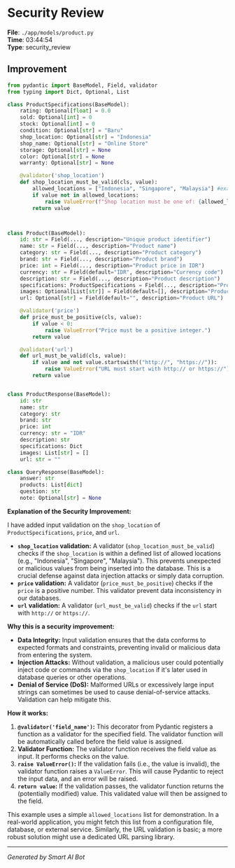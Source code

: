 # Security Review

**File**: `./app/models/product.py`  
**Time**: 03:44:54  
**Type**: security_review

## Improvement

```python
from pydantic import BaseModel, Field, validator
from typing import Dict, Optional, List

class ProductSpecifications(BaseModel):
    rating: Optional[float] = 0.0
    sold: Optional[int] = 0
    stock: Optional[int] = 0
    condition: Optional[str] = "Baru"
    shop_location: Optional[str] = "Indonesia"
    shop_name: Optional[str] = "Online Store"
    storage: Optional[str] = None
    color: Optional[str] = None
    warranty: Optional[str] = None

    @validator('shop_location')
    def shop_location_must_be_valid(cls, value):
        allowed_locations = ["Indonesia", "Singapore", "Malaysia"] #example
        if value not in allowed_locations:
            raise ValueError(f"Shop location must be one of: {allowed_locations}")
        return value



class Product(BaseModel):
    id: str = Field(..., description="Unique product identifier")
    name: str = Field(..., description="Product name")
    category: str = Field(..., description="Product category")
    brand: str = Field(..., description="Product brand")
    price: int = Field(..., description="Product price in IDR")
    currency: str = Field(default="IDR", description="Currency code")
    description: str = Field(..., description="Product description")
    specifications: ProductSpecifications = Field(..., description="Product specifications")
    images: Optional[List[str]] = Field(default=[], description="Product images")
    url: Optional[str] = Field(default="", description="Product URL")

    @validator('price')
    def price_must_be_positive(cls, value):
        if value < 0:
            raise ValueError("Price must be a positive integer.")
        return value

    @validator('url')
    def url_must_be_valid(cls, value):
        if value and not value.startswith(("http://", "https://")):
            raise ValueError("URL must start with http:// or https://")
        return value


class ProductResponse(BaseModel):
    id: str
    name: str
    category: str
    brand: str
    price: int
    currency: str = "IDR"
    description: str
    specifications: Dict
    images: List[str] = []
    url: str = ""

class QueryResponse(BaseModel):
    answer: str
    products: List[dict]
    question: str
    note: Optional[str] = None

```

**Explanation of the Security Improvement:**

I have added input validation on the `shop_location` of `ProductSpecifications`, `price`, and `url`.

*   **`shop_location` validation:**  A validator (`shop_location_must_be_valid`) checks if the `shop_location` is within a defined list of allowed locations (e.g., "Indonesia", "Singapore", "Malaysia").  This prevents unexpected or malicious values from being inserted into the database.  This is a crucial defense against data injection attacks or simply data corruption.
*   **`price` validation:** A validator (`price_must_be_positive`) checks if the `price` is a positive number. This validator prevent data inconsistency in our databases.
*   **`url` validation:** A validator (`url_must_be_valid`) checks if the `url` start with `http://` or `https://`.

**Why this is a security improvement:**

*   **Data Integrity:** Input validation ensures that the data conforms to expected formats and constraints, preventing invalid or malicious data from entering the system.
*   **Injection Attacks:**  Without validation, a malicious user could potentially inject code or commands via the `shop_location` if it's later used in database queries or other operations.
*   **Denial of Service (DoS):**  Malformed URLs or excessively large input strings can sometimes be used to cause denial-of-service attacks.  Validation can help mitigate this.

**How it works:**

1.  **`@validator('field_name')`:**  This decorator from Pydantic registers a function as a validator for the specified field. The validator function will be automatically called before the field value is assigned.
2.  **Validator Function:** The validator function receives the field value as input.  It performs checks on the value.
3.  **`raise ValueError()`:** If the validation fails (i.e., the value is invalid), the validator function raises a `ValueError`.  This will cause Pydantic to reject the input data, and an error will be raised.
4.  **`return value`:** If the validation passes, the validator function returns the (potentially modified) value. This validated value will then be assigned to the field.

This example uses a simple `allowed_locations` list for demonstration. In a real-world application, you might fetch this list from a configuration file, database, or external service.  Similarly, the URL validation is basic; a more robust solution might use a dedicated URL parsing library.

---
*Generated by Smart AI Bot*
